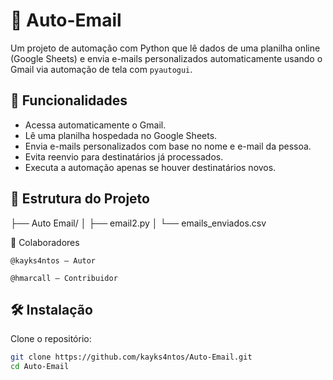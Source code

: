 # 📧 Auto-Email

Um projeto de automação com Python que lê dados de uma planilha online (Google Sheets) e envia e-mails personalizados automaticamente usando o Gmail via automação de tela com `pyautogui`.

## 🚀 Funcionalidades

- Acessa automaticamente o Gmail.
- Lê uma planilha hospedada no Google Sheets.
- Envia e-mails personalizados com base no nome e e-mail da pessoa.
- Evita reenvio para destinatários já processados.
- Executa a automação apenas se houver destinatários novos.

## 📂 Estrutura do Projeto

├── Auto Email/
│ ├── email2.py
│ └── emails_enviados.csv

👥 Colaboradores

    @kayks4ntos – Autor

    @hmarcall – Contribuidor


## 🛠️ Instalação

   Clone o repositório:

```bash
git clone https://github.com/kayks4ntos/Auto-Email.git
cd Auto-Email
